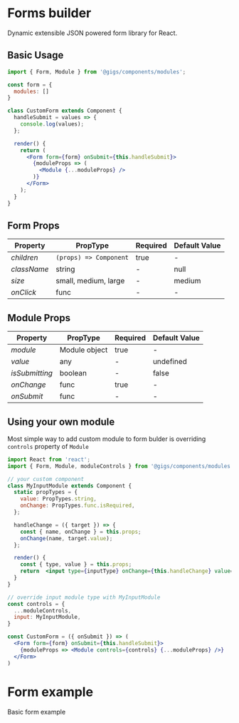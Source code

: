 # Forms builder

Dynamic extensible JSON powered form library for React.

## Basic Usage

```jsx
import { Form, Module } from '@gigs/components/modules';

const form = {
  modules: []
}

class CustomForm extends Component {
  handleSubmit = values => {
    console.log(values);
  };

  render() {
    return (
      <Form form={form} onSubmit={this.handleSubmit}>
        {moduleProps => (
          <Module {...moduleProps} />
        )}
      </Form>
    );
  }
}

```

## Form Props

| Property     | PropType                   | Required | Default Value |
| ------------ | -------------------------- | -------- | ------------- |
| *children*   | `(props) => Component`     | true     | -             |
| *className*  | string                     | -        | null          |
| *size*       | small, medium, large       | -        | medium        |
| *onClick*    | func                       | -        | -             |



## Module Props

| Property       | PropType            | Required | Default Value |
| -------------- | ------------------- | -------- | ------------- |
| *module*       | Module object       | true     | -             |
| *value*        | any                 | -        | undefined     |
| *isSubmitting* | boolean             | -        | false         |
| *onChange*     | func                | true     | -             |
| *onSubmit*     | func                | -        | -             |


## Using your own module

Most simple way to add custom module to form bulder is overriding `controls` property of `Module`

```jsx
import React from 'react';
import { Form, Module, moduleControls } from '@gigs/components/modules';

// your custom component
class MyInputModule extends Component {
  static propTypes = {
    value: PropTypes.string,
    onChange: PropTypes.func.isRequired,
  };

  handleChange = ({ target }) => {
    const { name, onChange } = this.props;
    onChange(name, target.value);
  };

  render() {
    const { type, value } = this.props;
    return  <input type={inputType} onChange={this.handleChange} value={value} />;
  }
}

// override input module type with MyInputModule
const controls = {
  ...moduleControls,
  input: MyInputModule,
}

const CustomForm = ({ onSubmit }) => (
  <Form form={form} onSubmit={this.handleSubmit}>
    {moduleProps => <Module controls={controls} {...moduleProps} />}
  </Form>  
)

```


# Form example

Basic form example

